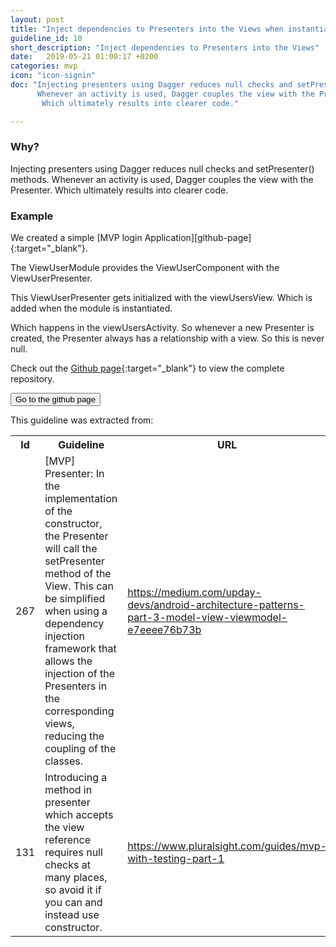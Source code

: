 ```yaml
---
layout: post
title: "Inject dependencies to Presenters into the Views when instantiating the Presenters, as this reduces coupling issues and null checks."
guideline_id: 10
short_description: "Inject dependencies to Presenters into the Views"
date:   2019-05-21 01:00:17 +0200
categories: mvp
icon: "icon-signin"
doc: "Injecting presenters using Dagger reduces null checks and setPresenter() methods. 
      Whenever an activity is used, Dagger couples the view with the Presenter.
       Which ultimately results into clearer code."

---
```

<h3>Why?</h3>
Injecting presenters using Dagger reduces null checks and setPresenter() methods. 
Whenever an activity is used, Dagger couples the view with the Presenter.
 Which ultimately results into clearer code.



<h3>Example</h3>
We created a simple [MVP login Application][github-page]{:target="_blank"}.

The ViewUserModule provides the ViewUserComponent with the ViewUserPresenter.

<script src="https://gist.github.com/Geertdepont/bb5770a60eff27f2da993c3f46a140d0.js"></script>

This ViewUserPresenter gets initialized with the viewUsersView. Which is added when the 
module is instantiated.

<script src="https://gist.github.com/Geertdepont/6bfd1948147766a44579173049aaa979.js"></script>

Which happens in the viewUsersActivity.	So whenever a new Presenter is created, the Presenter always has a relationship with a view. So this is never null.

Check out the [Github page][github-page]{:target="_blank"} to view the complete repository.

<a href="https://github.com/Geertdepont/bachelor_thesis/tree/master/MVPLogin" target="_blank"><button type="button" class="btn btn-primary btn-icon-right">Go to the github page</button></a>

This guideline was extracted from:
<table id="guidelinelinks">
  <tr>
    <th>Id</th>
    <th>Guideline</th>
    <th>URL</th>
  </tr>
    <tr>
      <td>267</td>
      <td>[MVP] Presenter: In the implementation of the constructor, the Presenter will call the setPresenter method of the View. This can be simplified when using a dependency injection framework that allows the injection of the Presenters in the corresponding views, reducing the coupling of the classes.</td>
     <td><a href="https://medium.com/upday-devs/android-architecture-patterns-part-3-model-view-viewmodel-e7eeee76b73b" target="_blank">https://medium.com/upday-devs/android-architecture-patterns-part-3-model-view-viewmodel-e7eeee76b73b</a></td>
    </tr> 
    <tr>
      <td>131</td>
      <td>Introducing a method in presenter which accepts the view reference requires null checks at many places, so avoid it if you can and instead use constructor.</td>
     <td><a href="https://www.pluralsight.com/guides/mvp-with-testing-part-1" target="_blank">https://www.pluralsight.com/guides/mvp-with-testing-part-1</a></td>
    </tr> 
     
</table>

[github-page]: https://github.com/Geertdepont/bachelor_thesis/tree/master/MVPLogin